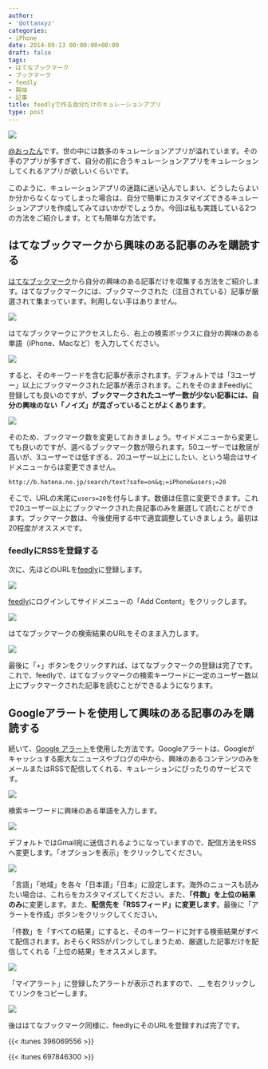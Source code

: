 ```yaml
---
author:
- '@ottanxyz'
categories:
- iPhone
date: 2014-09-13 00:00:00+00:00
draft: false
tags:
- はてなブックマーク
- ブックマーク
- feedly
- 興味
- 記事
title: feedlyで作る自分だけのキュレーションアプリ
type: post
---
```


![](140913-5413925b584f2.png)






[@おったん](https://twitter.com/ottanxyz)です。世の中には数多のキュレーションアプリが溢れています。その手のアプリが多すぎて、自分の肌に合うキュレーションアプリをキュレーションしてくれるアプリが欲しいくらいです。



このように、キュレーションアプリの迷路に迷い込んでしまい、どうしたらよいか分からなくなってしまった場合は、自分で簡単にカスタマイズできるキュレーションアプリを作成してみてはいかがでしょうか。今回は私も実践している2つの方法をご紹介します。とても簡単な方法です。





## はてなブックマークから興味のある記事のみを購読する





[はてなブックマーク](http://b.hatena.ne.jp/)から自分の興味のある記事だけを収集する方法をご紹介します。はてなブックマークには、ブックマークされた（注目されている）記事が厳選されて集まっています。利用しない手はありません。





![](140913-5413925cb360b.png)






はてなブックマークにアクセスしたら、右上の検索ボックスに自分の興味のある単語（iPhone、Macなど）を入力してください。






![](140913-5413925d9077d.png)






すると、そのキーワードを含む記事が表示されます。デフォルトでは「3ユーザー」以上にブックマークされた記事が表示されます。これをそのままFeedlyに登録しても良いのですが、**ブックマークされたユーザー数が少ない記事には、自分の興味のない「ノイズ」が混ざっていることがよくあります**。





![](140913-5413925e496df.png)






そのため、ブックマーク数を変更しておきましょう。サイドメニューから変更しても良いのですが、選べるブックマーク数が限られます。50ユーザーでは敷居が高いが、3ユーザーでは低すぎる、20ユーザー以上にしたい、という場合はサイドメニューからは変更できません。





    http://b.hatena.ne.jp/search/text?safe=on&q;=iPhone&users;=20





そこで、URLの末尾に`users=20`を付与します。数値は任意に変更できます。これで20ユーザー以上にブックマークされた良記事のみを厳選して読むことができます。ブックマーク数は、今後使用する中で適宜調整していきましょう。最初は20程度がオススメです。





### feedlyにRSSを登録する





次に、先ほどのURLを[feedly](https://feedly.com/)に登録します。





![](140913-5413925fb2a79.png)






[feedly](https://feedly.com/)にログインしてサイドメニューの「Add Content」をクリックします。





![](140913-54139933416b7.png)






はてなブックマークの検索結果のURLをそのまま入力します。





![](140913-5413926192ace.png)






最後に「+」ボタンをクリックすれば、はてなブックマークの登録は完了です。これで、feedlyで、はてなブックマークの検索キーワードに一定のユーザー数以上にブックマークされた記事を読むことができるようになります。





## Googleアラートを使用して興味のある記事のみを購読する





続いて、[Google アラート](https://www.google.co.jp/alerts)を使用した方法です。Googleアラートは、Googleがキャッシュする膨大なニュースやブログの中から、興味のあるコンテンツのみをメールまたはRSSで配信してくれる、キュレーションにぴったりのサービスです。





![](140913-541392628c939.png)






検索キーワードに興味のある単語を入力します。





![](140913-5413926379c7c.png)






デフォルトではGmail宛に送信されるようになっていますので、配信方法をRSSへ変更します。「オプションを表示」をクリックしてください。





![](140913-541392647e6c6.png)






「言語」「地域」を各々「日本語」「日本」に設定します。海外のニュースも読みたい場合は、これらをカスタマイズしてください。また、**「件数」を上位の結果のみ**に変更します。また、**配信先を「RSSフィード」に変更します**。最後に「アラートを作成」ボタンをクリックしてください。





「件数」を「すべての結果」にすると、そのキーワードに対する検索結果がすべて配信されます。おそらくRSSがパンクしてしまうため、厳選した記事だけを配信してくれる「上位の結果」をオススメします。





![](140913-54139934080c9.png)






「マイアラート」に登録したアラートが表示されますので、 __ を右クリックしてリンクをコピーします。





![](140913-541392653dba7.png)






後ははてなブックマーク同様に、feedlyにそのURLを登録すれば完了です。



{{< itunes 396069556 >}}

{{< itunes 697846300 >}}